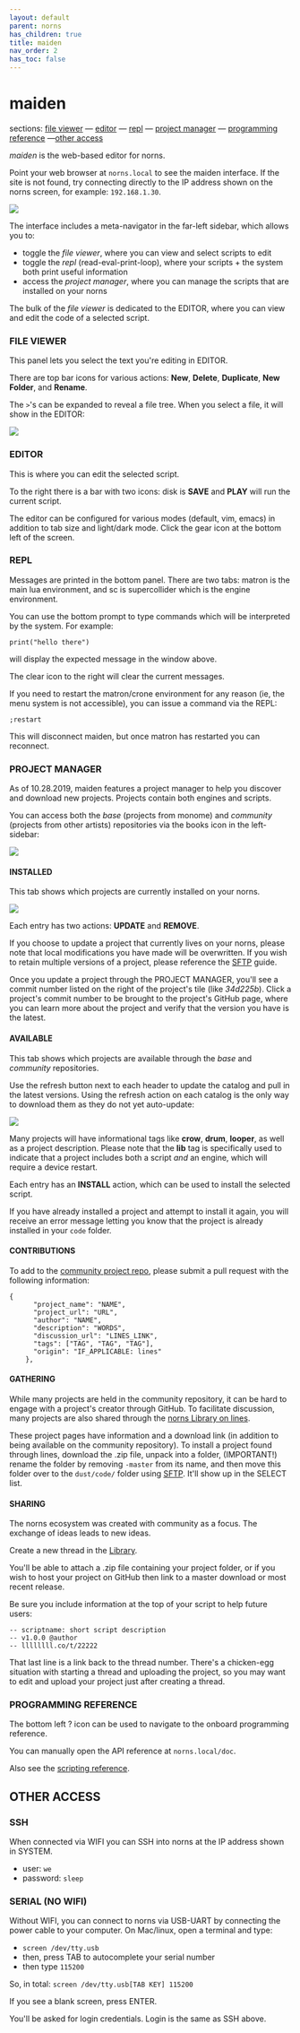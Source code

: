 ```yaml
---
layout: default
parent: norns
has_children: true
title: maiden
nav_order: 2
has_toc: false
---
```


# maiden

sections: [file viewer](#file-viewer) &mdash; [editor](#editor) &mdash; [repl](#repl) &mdash; [project manager](#project-manager) &mdash; [programming reference](#programming-reference) &mdash;[other access](#other-access)

_maiden_ is the web-based editor for norns.

Point your web browser at `norns.local` to see the maiden interface. If the site is not found, try connecting directly to the IP address shown on the norns screen, for example: `192.168.1.30`.

![](image/maiden-1.0.png)

The interface includes a meta-navigator in the far-left sidebar, which allows you to:

- toggle the *file viewer*, where you can view and select scripts to edit
- toggle the *repl* (read-eval-print-loop), where your scripts + the system both print useful information
- access the *project manager*, where you can manage the scripts that are installed on your norns

The bulk of the *file viewer* is dedicated to the EDITOR, where you can view and edit the code of a selected script.

### FILE VIEWER

This panel lets you select the text you're editing in EDITOR.

There are top bar icons for various actions: **New**, **Delete**, **Duplicate**, **New Folder**, and **Rename**.

The `>`'s can be expanded to reveal a file tree. When you select a file, it will show in the EDITOR:

![](image/maiden-carrot.png)

### EDITOR

This is where you can edit the selected script.

To the right there is a bar with two icons: disk is **SAVE** and **PLAY** will run the current script.

The editor can be configured for various modes (default, vim, emacs) in addition to tab size and light/dark mode. Click the gear icon at the bottom left of the screen.

### REPL

Messages are printed in the bottom panel. There are two tabs: matron is the main lua environment, and sc is supercollider which is the engine environment.

You can use the bottom prompt to type commands which will be interpreted by the system. For example:

```
print("hello there")
```

will display the expected message in the window above.

The clear icon to the right will clear the current messages.

If you need to restart the matron/crone environment for any reason (ie, the menu system is not accessible), you can issue a command via the REPL:

```
;restart
```

This will disconnect maiden, but once matron has restarted you can reconnect.

### PROJECT MANAGER

As of 10.28.2019, maiden features a project manager to help you discover and download new projects. Projects contain both engines and scripts.

You can access both the *base* (projects from monome) and *community* (projects from other artists) repositories via the books icon in the left-sidebar:

![](image/maiden-available.png)

#### INSTALLED

This tab shows which projects are currently installed on your norns.

![](image/maiden-installed.png)

Each entry has two actions: **UPDATE** and **REMOVE**.

If you choose to update a project that currently lives on your norns, please note that local modifications you have made will be overwritten. If you wish to retain multiple versions of a project, please reference the [SFTP](../sftp/) guide.

Once you update a project through the PROJECT MANAGER, you'll see a commit number listed on the right of the project's tile (like *34d225b*). Click a project's commit number to be brought to the project's GitHub page, where you can learn more about the project and verify that the version you have is the latest.

#### AVAILABLE

This tab shows which projects are available through the *base* and *community* repositories.

Use the refresh button next to each header to update the catalog and pull in the latest versions. Using the refresh action on each catalog is the only way to download them as they do not yet auto-update:

![](image/maiden-update-catalog.png)

Many projects will have informational tags like **crow**, **drum**, **looper**, as well as a project description. Please note that the **lib** tag is specifically used to indicate that a project includes both a script *and* an engine, which will require a device restart.

Each entry has an **INSTALL** action, which can be used to install the selected script.

If you have already installed a project and attempt to install it again, you will receive an error message letting you know that the project is already installed in your `code` folder.

#### CONTRIBUTIONS

To add to the [community project repo](https://github.com/monome/norns-community/blob/master/community.json), please submit a pull request with the following information:

```
{
      "project_name": "NAME",
      "project_url": "URL",
      "author": "NAME",
      "description": "WORDS",
      "discussion_url": "LINES_LINK",
      "tags": ["TAG", "TAG", "TAG"],
      "origin": "IF_APPLICABLE: lines"
    },
```

#### GATHERING

While many projects are held in the community repository, it can be hard to engage with a project's creator through GitHub. To facilitate discussion, many projects are also shared through the [norns Library on lines](https://llllllll.co/search?expanded=true&q=%23library%20tags%3Anorns%20order%3Alatest).

These project pages have information and a download link (in addition to being available on the community repository). To install a project found through lines, download the .zip file, unpack into a folder, (IMPORTANT!) rename the folder by removing `-master` from its name, and then move this folder over to the `dust/code/` folder using [SFTP](../sftp/). It'll show up in the SELECT list.

#### SHARING

The norns ecosystem was created with community as a focus. The exchange of ideas leads to new ideas.

Create a new thread in the [Library](https://llllllll.co/c/library).

You'll be able to attach a .zip file containing your project folder, or if you wish to host your project on GitHub then link to a master download or most recent release.

Be sure you include information at the top of your script to help future users:

```
-- scriptname: short script description
-- v1.0.0 @author
-- llllllll.co/t/22222
```

That last line is a link back to the thread number. There's a chicken-egg situation with starting a thread and uploading the project, so you may want to edit and upload your project just after creating a thread.


### PROGRAMMING REFERENCE

The bottom left ? icon can be used to navigate to the onboard programming reference.

You can manually open the API reference at `norns.local/doc`.

Also see the [scripting reference](../script-reference/).

## OTHER ACCESS

### SSH

When connected via WIFI you can SSH into norns at the IP address shown in SYSTEM.

- user: `we`
- password: `sleep`

### SERIAL (NO WIFI)

Without WIFI, you can connect to norns via USB-UART by connecting the power cable to your computer. On Mac/linux, open a terminal and type:

- `screen /dev/tty.usb`
- then, press TAB to autocomplete your serial number
- then type `115200`

So, in total: `screen /dev/tty.usb[TAB KEY] 115200`

If you see a blank screen, press ENTER.

You'll be asked for login credentials. Login is the same as SSH above.

